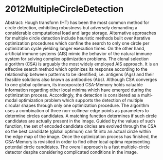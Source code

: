 # 2012MultipleCircleDetection
Abstract: Hough transform (HT) has been the most common method for circle detection, exhibiting robustness but adversely demanding a considerable computational load and large storage. Alternative approaches for multiple circle detection include heuristic methods built over iterative optimization procedures which confine the search to only one circle per optimization cycle yielding longer execution times. On the other hand, artificial immune systems (AIS) mimic the behavior of the natural immune system for solving complex optimization problems. The clonal selection algorithm (CSA) is arguably the most widely employed AIS approach. It is an effective search method which optimizes its response according to the relationship between patterns to be identified, i.e. antigens (Ags) and their feasible solutions also known as antibodies (Abs). Although CSA converges to one global optimum, its incorporated CSA-Memory holds valuable information regarding other local minima which have emerged during the optimization process. Accordingly, the detection is considered as a multi-modal optimization problem which supports the detection of multiple circular shapes through only one optimization procedure. The algorithm uses a combination of three non-collinear edge points as parameters to determine circles candidates. A matching function determines if such circle candidates are actually present in the image. Guided by the values of such function, the set of encoded candidate circles are evolved through the CSA so the best candidate (global optimum) can fit into an actual circle within the edge map of the image. Once the optimization process has finished, the CSA-Memory is revisited in order to find other local optima representing potential circle candidates. The overall approach is a fast multiple-circle detector despite considering complicated conditions in the image.
#
